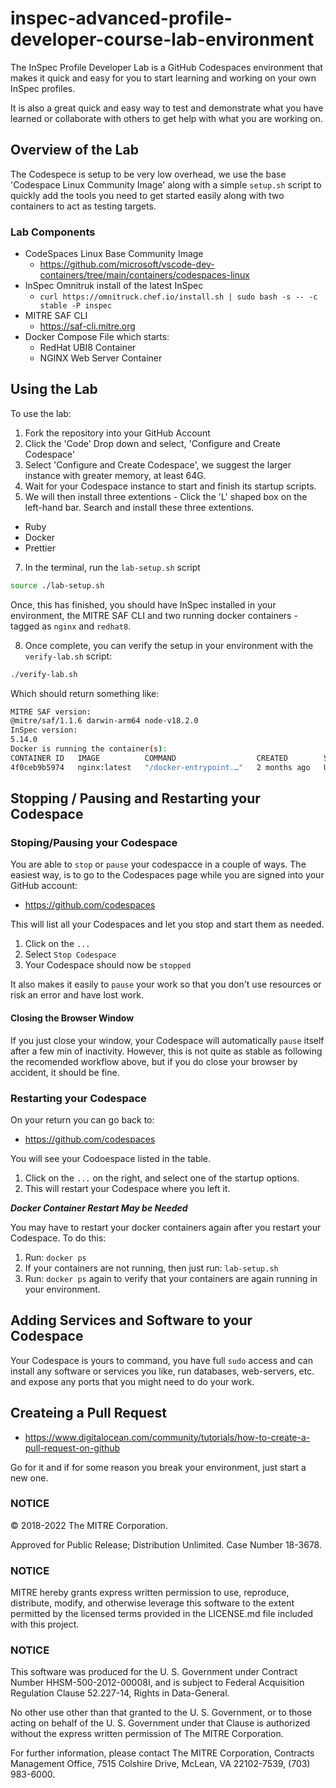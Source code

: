 # inspec-advanced-profile-developer-course-lab-environment

The InSpec Profile Developer Lab is a GitHub Codespaces environment that makes it quick and easy for you to start learning and working on your own InSpec profiles.

It is also a great quick and easy way to test and demonstrate what you have learned or collaborate with others to get help with what you are working on.
## Overview of the Lab

The Codespece is setup to be very low overhead, we use the base 'Codespace Linux Community Image' along with a simple `setup.sh` script to quickly add the tools you need to get started easily along with two containers to act as testing targets.
### Lab Components

- CodeSpaces Linux Base Community Image
  - <https://github.com/microsoft/vscode-dev-containers/tree/main/containers/codespaces-linux>
- InSpec Omnitruk install of the latest InSpec
  - `curl https://omnitruck.chef.io/install.sh | sudo bash -s -- -c stable -P inspec`
- MITRE SAF CLI
  - <https://saf-cli.mitre.org>
- Docker Compose File which starts:
  - RedHat UBI8 Container
  - NGINX Web Server Container

## Using the Lab

To use the lab:
1. Fork the repository into your GitHub Account
2. Click the 'Code' Drop down and select, 'Configure and Create Codespace'
3. Select 'Configure and Create Codespace', we suggest the larger instance with greater memory, at least 64G.
4. Wait for your Codespace instance to start and finish its startup scripts.
5. We will then install three extentions - Click the 'L' shaped box on the left-hand bar. Search and install these three extentions.
 - Ruby
 - Docker
 - Prettier
7. In the terminal, run the `lab-setup.sh` script

```sh
source ./lab-setup.sh
```

Once, this has finished, you should have InSpec installed in your environment, the MITRE SAF CLI and two running docker containers - tagged as `nginx` and `redhat8`.

8. Once complete, you can verify the setup in your environment with the `verify-lab.sh` script:

```sh
./verify-lab.sh
```

Which should return something like:

```sh
MITRE SAF version: 
@mitre/saf/1.1.6 darwin-arm64 node-v18.2.0
InSpec version: 
5.14.0
Docker is running the container(s): 
CONTAINER ID   IMAGE          COMMAND                  CREATED        STATUS         PORTS                NAMES
4f0ceb9b5974   nginx:latest   "/docker-entrypoint.…"   2 months ago   Up 6 minutes   0.0.0.0:80->80/tcp   nginx
```
## Stopping / Pausing and Restarting your Codespace

### Stoping/Pausing your Codespace

You are able to `stop` or `pause` your codespacce in a couple of ways. The easiest way, is to go to the Codespaces page while you are signed into your GitHub account:

- <https://github.com/codespaces>

This will list all your Codespaces and let you stop and start them as needed.

1. Click on the `...`
2. Select `Stop Codespace`
3. Your Codespace should now be `stopped`

It also makes it easily to `pause` your work so that you don't use resources or risk an error and have lost work.

#### Closing the Browser Window

If you just close your window, your Codespace will automatically `pause` itself after a few min of inactivity. However, this is not quite as stable as following the recomended workflow above, but if you do close your browser by accident, it should be fine.

### Restarting your Codespace

On your return you can go back to:

- <https://github.com/codespaces>

You will see your Codoespace listed in the table. 

1. Click on the `...` on the right, and select one of the startup options.
2. This will restart your Codespace where you left it.

***Docker Container Restart May be Needed*** 

You may have to restart your docker containers again after you restart your Codespace. To do this:

1. Run: `docker ps`
2. If your containers are not running, then just run: `lab-setup.sh`
3. Run: `docker ps` again to verify that your containers are again running in your environment.

## Adding Services and Software to your Codespace

Your Codespace is yours to command, you have full `sudo` access and can install any software or services you like, run databases, web-servers, etc. and expose any ports that you might need to do your work.

## Createing a Pull Request

- <https://www.digitalocean.com/community/tutorials/how-to-create-a-pull-request-on-github>

Go for it and if for some reason you break your environment, just start a new one.
### NOTICE

© 2018-2022 The MITRE Corporation.

Approved for Public Release; Distribution Unlimited. Case Number 18-3678.

### NOTICE

MITRE hereby grants express written permission to use, reproduce, distribute, modify, and otherwise leverage this software to the extent permitted by the licensed terms provided in the LICENSE.md file included with this project.

### NOTICE

This software was produced for the U. S. Government under Contract Number HHSM-500-2012-00008I, and is subject to Federal Acquisition Regulation Clause 52.227-14, Rights in Data-General.

No other use other than that granted to the U. S. Government, or to those acting on behalf of the U. S. Government under that Clause is authorized without the express written permission of The MITRE Corporation.

For further information, please contact The MITRE Corporation, Contracts Management Office, 7515 Colshire Drive, McLean, VA 22102-7539, (703) 983-6000.
